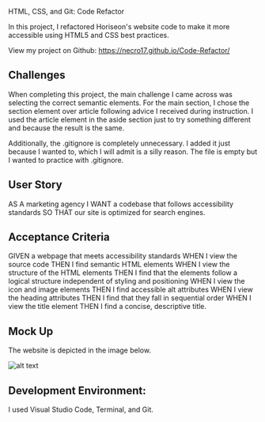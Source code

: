 HTML, CSS, and Git: Code Refactor

In this project, I refactored Horiseon's website code to make it more accessible using HTML5 and CSS best practices.

View my project on Github: https://necro17.github.io/Code-Refactor/

## Challenges

When completing this project, the main challenge I came across was selecting the correct semantic elements. For the main section, I chose the section element over article following advice I received during instruction. I used the article element in the aside section just to try something different and because the result is the same.

Additionally, the .gitignore is completely unnecessary. I added it just because I wanted to, which I will admit is a silly reason. The file is empty but I wanted to practice with .gitignore.

## User Story


AS A marketing agency
I WANT a codebase that follows accessibility standards
SO THAT our site is optimized for search engines.


## Acceptance Criteria


GIVEN a webpage that meets accessibility standards
WHEN I view the source code
THEN I find semantic HTML elements
WHEN I view the structure of the HTML elements
THEN I find that the elements follow a logical structure independent of styling and positioning
WHEN I view the icon and image elements
THEN I find accessible alt attributes
WHEN I view the heading attributes
THEN I find that they fall in sequential order
WHEN I view the title element
THEN I find a concise, descriptive title.


## Mock Up
The website is depicted in the image below.

![alt text](https://user-images.githubusercontent.com/97854086/179385227-b6bf3adc-16f6-4c74-bffd-2f19703e8d7e.png)

## Development Environment:
I used Visual Studio Code, Terminal, and Git.
